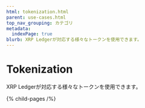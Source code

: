 ```yaml
---
html: tokenization.html
parent: use-cases.html
top_nav_grouping: カテゴリ
metadata:
  indexPage: true
blurb: XRP Ledgerが対応する様々なトークンを使用できます。
---
```

# Tokenization

XRP Ledgerが対応する様々なトークンを使用できます。

{% child-pages /%}
